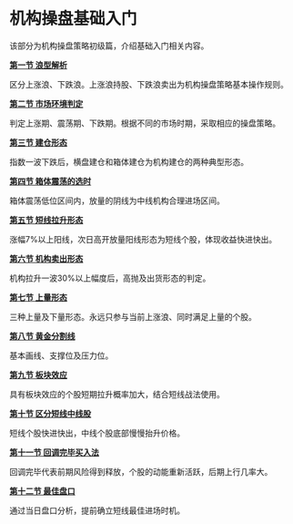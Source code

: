 # 机构操盘基础入门

该部分为机构操盘策略初级篇，介绍基础入门相关内容。

**[第一节 浪型解析](pr1.md)**

区分上涨浪、下跌浪。上涨浪持股、下跌浪卖出为机构操盘策略基本操作规则。

**[第二节 市场环境判定](pr2.md)**

判定上涨期、震荡期、下跌期。根据不同的市场时期，采取相应的操盘策略。

**[第三节 建仓形态](pr3.md)**

指数一波下跌后，横盘建仓和箱体建仓为机构建仓的两种典型形态。

**[第四节 箱体震荡的选时](pr4.md)**

箱体震荡低位区间内，放量的阴线为中线机构合理进场区间。

**[第五节 短线拉升形态](pr5.md)**

涨幅7%以上阳线，次日高开放量阳线形态为短线个股，体现收益快进快出。

**[第六节 机构卖出形态](pr6.md)**

机构拉升一波30%以上幅度后，高抛及出货形态的判定。

**[第七节 上量形态](pr7.md)**

三种上量及下量形态。永远只参与当前上涨浪、同时满足上量的个股。

**[第八节 黄金分割线](pr8.md)**

基本画线、支撑位及压力位。

**[第九节 板块效应](pr9.md)**

具有板块效应的个股短期拉升概率加大，结合短线战法使用。

**[第十节 区分短线中线股](pr10.md)**

短线个股快进快出，中线个股底部慢慢抬升价格。

**[第十一节 回调完毕买入法](pr11.md)**

回调完毕代表前期风险得到释放，个股的动能重新活跃，后期上行几率大。

**[第十二节 最佳盘口](pr12.md)**

通过当日盘口分析，提前确立短线最佳进场时机。
